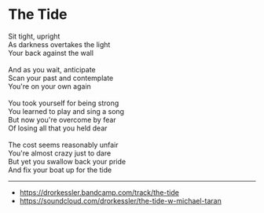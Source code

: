# The Tide

Sit tight, upright\
As darkness overtakes the light\
Your back against the wall\
\
And as you wait, anticipate\
Scan your past and contemplate\
You're on your own again\
\
You took yourself for being strong\
You learned to play and sing a song\
But now you're overcome by fear\
Of losing all that you held dear\
\
The cost seems reasonably unfair\
You're almost crazy just to dare\
But yet you swallow back your pride\
And fix your boat up for the tide

---
- https://drorkessler.bandcamp.com/track/the-tide
- https://soundcloud.com/drorkessler/the-tide-w-michael-taran
